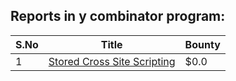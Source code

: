 ## Reports in y combinator program:
| S.No | Title | Bounty |
| ---- | ----- | ------ |
| 1 | [Stored Cross Site Scripting](https://hackerone.com/reports/362735) | $0.0 |